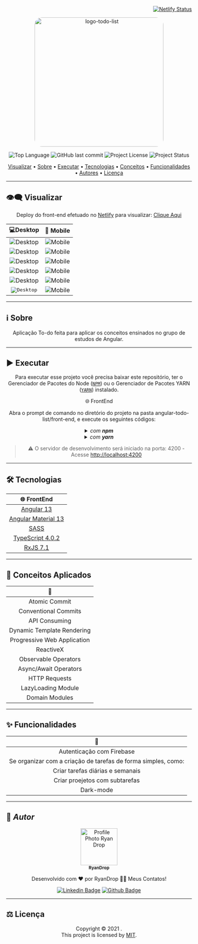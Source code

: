 <div align="right">

[![Netlify Status](https://api.netlify.com/api/v1/badges/065b9561-b6c5-4248-af25-49007a96e5eb/deploy-status)](https://app.netlify.com/sites/aopa-list/deploys)

</div>

<p align="center">
  <img alt="logo-todo-list" src="./readme-images/logo.png" width="350px" style="border-radius:20px"/>
</p>

<p align="center"> 
  <img alt="Top Language" src="https://img.shields.io/github/languages/top/gleisonkz/angular-todo-list?color=3498db&style=for-the-badge">
  <img alt="GitHub last commit" src="https://img.shields.io/github/last-commit/gleisonkz/angular-todo-list?color=3498db&style=for-the-badge&label=Ultimo%20Commit">   
  <img alt="Project License" src="https://img.shields.io/apm/l/vim-mode?style=for-the-badge&label=licen%C3%A7a"/>   
   <img alt="Project Status" src="https://img.shields.io/badge/Em Andamento-%3498db?color=green&style=for-the-badge&label=Status">    
</p>

<p align="center">
 <a href="#eye_speech_bubble-visualizar">Visualizar</a> •
 <a href="#information_source-sobre">Sobre</a> •
 <a href="#arrow_forward-executar">Executar</a> •
 <a href="#hammer_and_wrench-tecnologias">Tecnologias</a> • 
 <a href="#brain-conceitos-aplicados">Conceitos</a> •
 <a href="#sparkles-funcionalidades">Funcionalidades</a> •
 <a href="#boy-autores">Autores</a> •
 <a href="#balance_scale-licença">Licença</a>
</p>

---

## :eye_speech_bubble: **Visualizar**

<div align="center">

Deploy do front-end efetuado no [Netlify](https://www.netlify.com/) para visualizar: [Clique Aqui](https://ryandrop-aopalist.netlify.app/)

|                          :computer:Desktop                           |                            :iphone: Mobile                            |
| :------------------------------------------------------------------: | :-------------------------------------------------------------------: |
|       <img src="./readme-images/desk-todo.png" alt="Desktop"/>       |       <img src="./readme-images/mobile-todo.png" alt="Mobile"/>       |
|      <img src="./readme-images/desk-todo2.png" alt="Desktop"/>       |      <img src="./readme-images/mobile-todo2.png" alt="Mobile"/>       |
|      <img src="./readme-images/desk-todo3.png" alt="Desktop"/>       |      <img src="./readme-images/mobile-todo3.png" alt="Mobile"/>       |
|      <img src="./readme-images/desk-todo4.png" alt="Desktop"/>       |      <img src="./readme-images/mobile-todo4.png" alt="Mobile"/>       |
|      <img src="./readme-images/desk-todo5.png" alt="Desktop"/>       |      <img src="./readme-images/mobile-todo5.png" alt="Mobile"/>       |
| <kbd><img src="./readme-images/desk-light.png" alt="Desktop"/></kdb> | <kdb><img src="./readme-images/mobile-light.png" alt="Mobile"/></kbd> |

</div>
  
---

## :information_source: Sobre

<div align="center">

Aplicação To-do feita para aplicar os conceitos ensinados no grupo de estudos de Angular.

---

</div>

## :arrow_forward: **Executar**

<div align="center">

Para executar esse projeto você precisa baixar este repositório, ter o Gerenciador de Pacotes do Node ([`NPM`](https://www.npmjs.com/get-npm)) ou o Gerenciador de Pacotes YARN ([`YARN`](https://yarnpkg.com/getting-started)) instalado.

🌐 FrontEnd

Abra o prompt de comando no diretório do projeto na pasta angular-todo-list/front-end, e execute os seguintes códigos:

<details>
  <summary><i>com <b>npm</b></i></summary>
  
  ```bash
  # Instalar dependências
  $ npm install ou npm i

# Iniciar o servidor de desenvolvimento

$ ng serve --open ou ng s -o

````

</details>

<details>
<summary><i>com <b>yarn</b></i></summary>

```bash
# Instalar dependências
$ yarn install

# Iniciar o servidor de desenvolvimento
$ ng serve --open ou ng s -o

````

</details>

> ⚠️ O servidor de desenvolvimento será iniciado na porta: 4200 - Acesse <http://localhost:4200>

</div>

---

## :hammer_and_wrench: **Tecnologias**

<div align="center">

|               :globe_with_meridians: FrontEnd               |
| :---------------------------------------------------------: |
|              [Angular 13](https://angular.io/)              |
|     [Angular Material 13](https://material.angular.io/)     |
|               [SASS](https://sass-lang.com/)                |
|     [TypeScript 4.0.2](https://www.typescriptlang.org/)     |
| [RxJS 7.1](https://rxjs-dev.firebaseapp.com/guide/overview) |

</div>

---

## :brain: **Conceitos Aplicados**

<div align="center">

|      :page_facing_up:       |
| :-------------------------: |
|        Atomic Commit        |
|    Conventional Commits     |
|        API Consuming        |
| Dynamic Template Rendering  |
| Progressive Web Application |
|          ReactiveX          |
|    Observable Operators     |
|    Async/Await Operators    |
|        HTTP Requests        |
|     LazyLoading Module      |
|       Domain Modules        |

</div>

---

## :sparkles: **Funcionalidades**

<div align="center">

|                       :page_facing_up:                        |
| :-----------------------------------------------------------: |
|                   Autenticação com Firebase                   |
| Se organizar com a criação de tarefas de forma simples, como: |
|               Criar tarefas diárias e semanais                |
|                Criar proejetos com subtarefas                 |
|                           Dark-mode                           |

</div>

---

## :boy: _Autor_

<div align="center">

<a href="https://github.com/RyanDrop">
 <img src="https://avatars.githubusercontent.com/u/82955110?s=96&v=4"  width="100px;" alt="Profile Photo Ryan Drop"/>
 <br/>
 <sub><b>RyanDrop</b></sub>
</a>

Desenvolvido com ❤️ por RyanDrop 👋🏽 Meus Contatos!

[![Linkedin Badge](https://img.shields.io/badge/-RyanDrop-blue?style=flat-square&logo=Linkedin&logoColor=white)](https://www.linkedin.com/in/ryan-on/)
[![Github Badge](https://img.shields.io/badge/-RyanDrop-000?style=flat-square&logo=Github&logoColor=white)](https://github.com/RyanDrop)

</div>

---

## :balance_scale: **Licença**

<div align="center">

Copyright © 2021 .<br />
This project is licensed by [MIT](./LICENSE).

</div>
